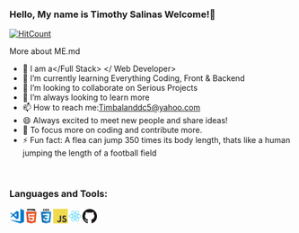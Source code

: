 ### Hello, My name is Timothy Salinas Welcome!👋

[![HitCount](http://hits.dwyl.com/tsalinas945/tsalinas945.svg)](http://hits.dwyl.com/tsalinas945/tsalinas945)


More about ME.md

- 🔭 I am a</Full Stack> </ Web Developer>
- 🌱 I’m currently learning Everything Coding, Front & Backend
- 👯 I’m looking to collaborate on Serious Projects
- 🤔 I’m always looking to learn more
- 📫 How to reach me:Timbalanddc5@yahoo.com 
- 😄 Always excited to meet new people and share ideas!
- 🥅 To focus more on coding and contribute more.
- ⚡ Fun fact: A flea can jump 350 times its body length, thats like a human jumping the length of a football field

<br />

### Languages and Tools:

<img align="left" alt="Visual Studio Code" width="26px" 
src="https://raw.githubusercontent.com/github/explore/80688e429a7d4ef2fca1e82350fe8e3517d3494d/topics/visual-studio-code/visual-studio-code.png" />
<img align="left" alt="HTML5" width="26px" src="https://raw.githubusercontent.com/github/explore/80688e429a7d4ef2fca1e82350fe8e3517d3494d/topics/html/html.png" />
<img align="left" alt="CSS3" width="26px" src="https://raw.githubusercontent.com/github/explore/80688e429a7d4ef2fca1e82350fe8e3517d3494d/topics/css/css.png" />
<img align="left" alt="JavaScript" width="26px" src="https://raw.githubusercontent.com/github/explore/80688e429a7d4ef2fca1e82350fe8e3517d3494d/topics/javascript/javascript.png" />
<img align="left" alt="React" width="26px" src="https://raw.githubusercontent.com/github/explore/80688e429a7d4ef2fca1e82350fe8e3517d3494d/topics/react/react.png" />
<img align="left" alt="GitHub" width="26px" src="https://raw.githubusercontent.com/github/explore/78df643247d429f6cc873026c0622819ad797942/topics/github/github.png" />


<br />
<br />
